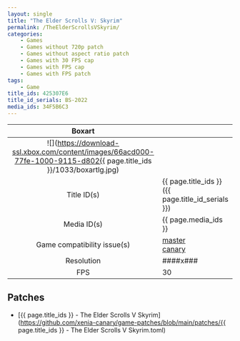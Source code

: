 ```yaml
---
layout: single
title: "The Elder Scrolls V: Skyrim"
permalink: /TheElderScrollsVSkyrim/
categories:
    - Games
    - Games without 720p patch
    - Games without aspect ratio patch
    - Games with 30 FPS cap
    - Games with FPS cap
    - Games with FPS patch
tags:
    - Game
title_ids: 425307E6
title_id_serials: BS-2022
media_ids: 34F5B6C3
---
```


| Boxart                      |                                                                                        |
| :----:                      | :-                                                                                     |
| ![](https://download-ssl.xbox.com/content/images/66acd000-77fe-1000-9115-d802{{ page.title_ids }}/1033/boxartlg.jpg) |
| Title ID(s)                 | {{ page.title_ids }} ({{ page.title_id_serials }})                                     |
| Media ID(s)                 | {{ page.media_ids }}                                                                   |
| Game compatibility issue(s) | [master](https://github.com/xenia-project/game-compatibility/issues/)<br>[canary](https://github.com/xenia-canary/game-compatibility/issues/) |
| Resolution                  | ####x###                                                                               |
| FPS                         | 30                                                                                     |

## Patches
* [{{ page.title_ids }} - The Elder Scrolls V Skyrim](https://github.com/xenia-canary/game-patches/blob/main/patches/{{ page.title_ids }} - The Elder Scrolls V Skyrim.toml)

<!--This page was generated by a script. You can remove this comment once the page is verified to be free of mistakes.-->
